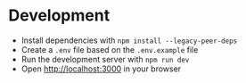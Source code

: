 # Development

- Install dependencies with `npm install --legacy-peer-deps`
- Create a `.env` file based on the `.env.example` file
- Run the development server with `npm run dev`
- Open [http://localhost:3000](http://localhost:3000) in your browser
